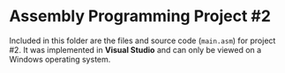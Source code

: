 # Assembly Programming Project #2

Included in this folder are the files and source code (`main.asm`) for project #2. It was implemented in **Visual Studio** and can only be viewed on a Windows operating system.
